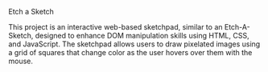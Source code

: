 Etch a Sketch

This project is an interactive web-based sketchpad, similar to an Etch-A-Sketch, designed to enhance DOM manipulation skills using HTML, CSS, and JavaScript. The sketchpad allows users to draw pixelated images using a grid of squares that change color as the user hovers over them with the mouse.
